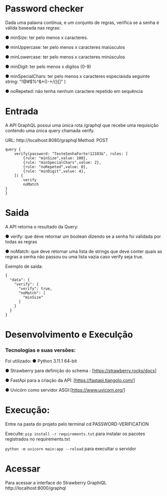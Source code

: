 # Password checker

Dada uma palavra contínua, e um conjunto de regras, verifica se a senha é válida
baseada nas regras:

   ● minSize: ter pelo menos x caracteres.
   
   ● minUppercase: ter pelo menos x caracteres maiúsculos
   
   ● minLowercase: ter pelo menos x caracteres minúsculos
   
   ● minDigit: ter pelo menos x dígitos (0-9)
   
   ● minSpecialChars: ter pelo menos x caracteres especiaisda seguinte string: "!@#$%^&*()-+\/{}[]" )
   
   ● noRepeted: não tenha nenhum caractere repetido em sequência

# Entrada

A API GraphQL possui uma única rota /graphql que recebe uma requisição contendo uma única query chamada verify.

URL: http://localhost:8080/graphql
Method: POST
```
query {
	verify(password: "TesteSenhaForte!12103&", rules: [
		{rule: "minSize",value: 100},
		{rule: "minSpecialChars",value: 2},
		{rule: "noRepeted",value: 0},
		{rule: "minDigit",value: 4},
	]) {
		verify
		noMatch
}
}
```
# Saida

A API retorna o resultado da Query:

   ● verify: que deve retornar um boolean dizendo se a senha foi validada por todas as regras
   
   
   ● noMatch: que deve retornar uma lista de strings que deve conter quais as regras a senha não passou ou uma lista vazia caso verify seja true.

Exemplo de saida:

```
{
  "data": {
    "verify": {
      "verify": true,
      "noMatch": [
        "minSize"
      ]
    }
  }
}
```

# Desenvolvimento e Execulção

### Tecnologias e suas versões:
Foi utilizado:
   ● Python 3.11.1 64-bit
    
   ● Strawberry para definição do schema : [https://strawberry.rocks/docs]
    
   ● FastApi para a criação da API: [https://fastapi.tiangolo.com/]
    
   ● Uvicórn como servidor ASGI:[https://www.uvicorn.org/]

# Execução:
Entre na pasta do projeto pelo terminal cd PASSWORD-VERIFICATION

Execulte:
  ```pip install -r requirements.txt``` 
para instalar os pacotes registrados no requirements.txt

  ```python -m uvicorn main:app --reload```
para execultar o servidor 

# Acessar
Para acessar a interface do Strawberry GraphiQL
    http://localhost:8000/graphql 




